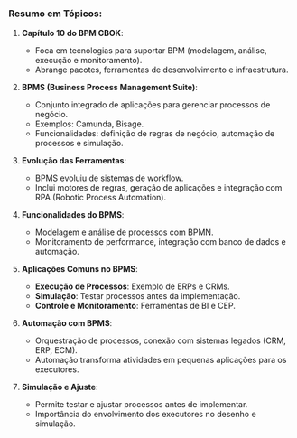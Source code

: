 ### Resumo em Tópicos:

1. **Capítulo 10 do BPM CBOK**:
   - Foca em tecnologias para suportar BPM (modelagem, análise, execução e monitoramento).
   - Abrange pacotes, ferramentas de desenvolvimento e infraestrutura.

2. **BPMS (Business Process Management Suite)**:
   - Conjunto integrado de aplicações para gerenciar processos de negócio.
   - Exemplos: Camunda, Bisage.
   - Funcionalidades: definição de regras de negócio, automação de processos e simulação.

3. **Evolução das Ferramentas**:
   - BPMS evoluiu de sistemas de workflow.
   - Inclui motores de regras, geração de aplicações e integração com RPA (Robotic Process Automation).

4. **Funcionalidades do BPMS**:
   - Modelagem e análise de processos com BPMN.
   - Monitoramento de performance, integração com banco de dados e automação.

5. **Aplicações Comuns no BPMS**:
   - **Execução de Processos**: Exemplo de ERPs e CRMs.
   - **Simulação**: Testar processos antes da implementação.
   - **Controle e Monitoramento**: Ferramentas de BI e CEP.

6. **Automação com BPMS**:
   - Orquestração de processos, conexão com sistemas legados (CRM, ERP, ECM).
   - Automação transforma atividades em pequenas aplicações para os executores.

7. **Simulação e Ajuste**:
   - Permite testar e ajustar processos antes de implementar.
   - Importância do envolvimento dos executores no desenho e simulação.

